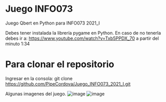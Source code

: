 # Juego INFO073
Juego Qbert en Python para INFO073 2021_I

Debes tener instalada la librería pygame en Python.
En caso de no tenerla debes ir a: https://www.youtube.com/watch?v=Txb5PPDX_70 a partir del minuto 1:34

# Para clonar el repositorio
Ingresar en la consola: git clone https://github.com/PipeCordova/Juego_INFO073_2021_I.git

Algunas imagenes del juego.
![image](https://github.com/PipeCordova/Juego_INFO073_2021_I/assets/85969736/a7ec65a9-f1fc-42a7-8179-6e12f7a0315d)
![image](https://github.com/PipeCordova/Juego_INFO073_2021_I/assets/85969736/d2698700-d6b5-4dc1-ac27-16093832b812)


